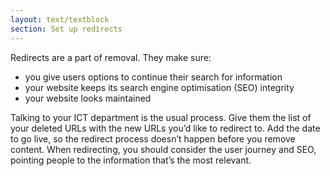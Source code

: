 ```yaml
---
layout: text/textblock
section: Set up redirects
---
```

Redirects are a part of removal. They make sure:
- you give users options to continue their search for information  
- your website keeps its search engine optimisation (SEO) integrity
- your website looks maintained

Talking to your ICT department is the usual process. Give them the list of your deleted URLs with the new URLs you’d like to redirect to. Add the date to go live, so the redirect process doesn’t happen before you remove content.
When redirecting, you should consider the user journey and SEO, pointing people to the information that’s the most relevant.
